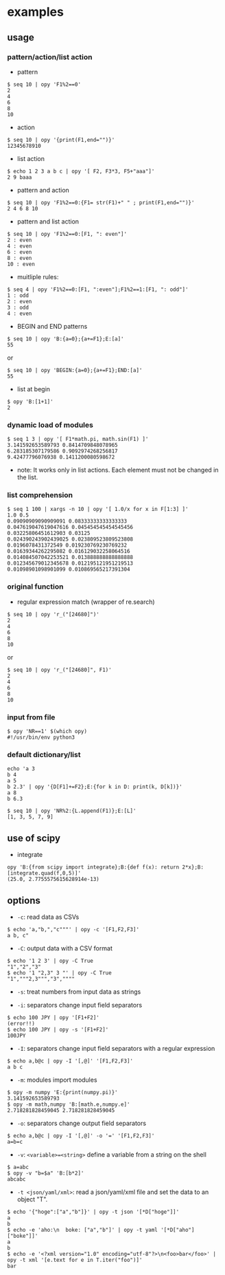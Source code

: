 # examples

## usage 

### pattern/action/list action

* pattern

```
$ seq 10 | opy 'F1%2==0'
2
4
6
8
10
```

* action

```
$ seq 10 | opy '{print(F1,end="")}' 
12345678910
```

* list action

```
$ echo 1 2 3 a b c | opy '[ F2, F3*3, F5+"aaa"]'
2 9 baaa
```

* pattern and action

```
$ seq 10 | opy 'F1%2==0:{F1= str(F1)+" " ; print(F1,end="")}' 
2 4 6 8 10 
```

* pattern and list action

```
$ seq 10 | opy 'F1%2==0:[F1, ": even"]'
2 : even
4 : even
6 : even
8 : even
10 : even
```

* muitliple rules:

```
$ seq 4 | opy 'F1%2==0:[F1, ":even"];F1%2==1:[F1, ": odd"]'
1 : odd
2 : even
3 : odd
4 : even
```

* BEGIN and END patterns

```
$ seq 10 | opy 'B:{a=0};{a+=F1};E:[a]'
55
```

or 

```
$ seq 10 | opy 'BEGIN:{a=0};{a+=F1};END:[a]'
55
```

* list at begin

```
$ opy 'B:[1+1]'
2
```

### dynamic load of modules 

```
$ seq 1 3 | opy '[ F1*math.pi, math.sin(F1) ]' 
3.141592653589793 0.8414709848078965
6.283185307179586 0.9092974268256817
9.42477796076938 0.1411200080598672
```

* note: It works only in list actions. Each element must not be changed in the list.

### list comprehension

```
$ seq 1 100 | xargs -n 10 | opy '[ 1.0/x for x in F[1:3] ]'
1.0 0.5
0.09090909090909091 0.08333333333333333
0.047619047619047616 0.045454545454545456
0.03225806451612903 0.03125
0.024390243902439025 0.023809523809523808
0.0196078431372549 0.019230769230769232
0.01639344262295082 0.016129032258064516
0.014084507042253521 0.013888888888888888
0.012345679012345678 0.012195121951219513
0.01098901098901099 0.010869565217391304
```

### original function

* regular expression match (wrapper of re.search)

```
$ seq 10 | opy 'r_("[24680]")'
2
4
6
8
10
```
or

```
$ seq 10 | opy 'r_("[24680]", F1)'
2
4
6
8
10
```

### input from file

```
$ opy 'NR==1' $(which opy)
#!/usr/bin/env python3
```

### default dictionary/list

```
echo 'a 3
b 4
a 5 
b 2.3' | opy '{D[F1]+=F2};E:{for k in D: print(k, D[k])}'
a 8
b 6.3
```

```
$ seq 10 | opy 'NR%2:{L.append(F1)};E:[L]'
[1, 3, 5, 7, 9]
```

## use of scipy

* integrate

```
opy 'B:{from scipy import integrate};B:{def f(x): return 2*x};B:[integrate.quad(f,0,5)]'
(25.0, 2.7755575615628914e-13)
```

## options


* `-c`: read data as CSVs

```
$ echo 'a,"b,","c"""' | opy -c '[F1,F2,F3]'
a b, c"
```

* `-C`: output data with a CSV format

```
$ echo '1 2 3' | opy -C True
"1","2","3"
$ echo '1 "2,3" 3 "' | opy -C True
"1","""2,3""","3",""""
```

* `-s`: treat numbers from input data as strings



* `-i`: separators change input field separators

```
$ echo 100 JPY | opy '[F1+F2]'
(error!!)
$ echo 100 JPY | opy -s '[F1+F2]'
100JPY
```

* `-I`: separators change input field separators with a regular expression


```
$ echo a,b@c | opy -I '[,@]' '[F1,F2,F3]'
a b c
```

* `-m`: modules import modules

```
$ opy -m numpy 'E:{print(numpy.pi)}'
3.141592653589793
$ opy -m math,numpy 'B:[math.e,numpy.e]'
2.718281828459045 2.718281828459045
```


* `-o`: separators change output field separators


```
$ echo a,b@c | opy -I '[,@]' -o '=' '[F1,F2,F3]'
a=b=c
```

* `-v`: `<variable>=<string>` define a variable from a string on the shell

```
$ a=abc
$ opy -v "b=$a" 'B:[b*2]'
abcabc
```

* `-t <json/yaml/xml>`: read a json/yaml/xml file and set the data to an object "T".

```
$ echo '{"hoge":["a","b"]}' | opy -t json '[*D["hoge"]]'
a
b
$ echo -e 'aho:\n  boke: ["a","b"]' | opy -t yaml '[*D["aho"]["boke"]]'
a
b
$ echo -e '<?xml version="1.0" encoding="utf-8"?>\n<foo>bar</foo>' | opy -t xml '[e.text for e in T.iter("foo")]'
bar
```

